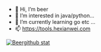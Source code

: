 - 👋 Hi, I’m beer
- 👀 I’m interested in java/python...
- 🌱 I’m currently learning go etc ...
- 📫 https://tools.hexianwei.com

[![Beergithub stat](https://github-readme-stats.vercel.app/api?username=yangyang5214&theme=dark)](https://github.com/anuraghazra/github-readme-stats)
